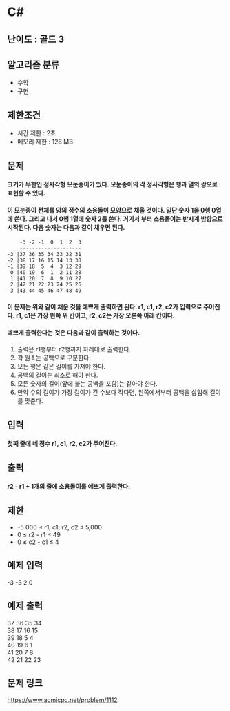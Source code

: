 # C#

## 난이도 : 골드 3

## 알고리즘 분류
  - 수학
  - 구현

## 제한조건
  - 시간 제한 : 2초
  - 메모리 제한 : 128 MB

## 문제
#### 크기가 무한인 정사각형 모눈종이가 있다. 모눈종이의 각 정사각형은 행과 열의 쌍으로 표현할 수 있다.
#### 이 모눈종이 전체를 양의 정수의 소용돌이 모양으로 채울 것이다. 일단 숫자 1을 0행 0열에 쓴다. 그리고 나서 0행 1열에 숫자 2를 쓴다. 거기서 부터 소용돌이는 반시계 방향으로 시작된다. 다음 숫자는 다음과 같이 채우면 된다.
	    -3 -2 -1  0  1  2  3
	    --------------------
	-3 |37 36 35 34 33 32 31
	-2 |38 17 16 15 14 13 30
	-1 |39 18  5  4  3 12 29
	 0 |40 19  6  1  2 11 28
	 1 |41 20  7  8  9 10 27
	 2 |42 21 22 23 24 25 26
	 3 |43 44 45 46 47 48 49
#### 이 문제는 위와 같이 채운 것을 예쁘게 출력하면 된다. r1, c1, r2, c2가 입력으로 주어진다. r1, c1은 가장 왼쪽 위 칸이고, r2, c2는 가장 오른쪽 아래 칸이다.
#### 예쁘게 출력한다는 것은 다음과 같이 출력하는 것이다.
  1. 출력은 r1행부터 r2행까지 차례대로 출력한다.
  2. 각 원소는 공백으로 구분한다.
  3. 모든 행은 같은 길이를 가져야 한다.
  4. 공백의 길이는 최소로 해야 한다.
  5. 모든 숫자의 길이(앞에 붙는 공백을 포함)는 같아야 한다.
  6. 만약 수의 길이가 가장 길이가 긴 수보다 작다면, 왼쪽에서부터 공백을 삽입해 길이를 맞춘다.

## 입력
#### 첫째 줄에 네 정수 r1, c1, r2, c2가 주어진다.

## 출력
#### r2 - r1 + 1개의 줄에 소용돌이를 예쁘게 출력한다.

## 제한
  - -5 000 ≤ r1, c1, r2, c2 ≤ 5,000
  - 0 ≤ r2 - r1 ≤ 49
  - 0 ≤ c2 - c1 ≤ 4

## 예제 입력
-3 -3 2 0<br/>

## 예제 출력
37 36 35 34<br/>
38 17 16 15<br/>
39 18  5  4<br/>
40 19  6  1<br/>
41 20  7  8<br/>
42 21 22 23<br/>

## 문제 링크
https://www.acmicpc.net/problem/1112